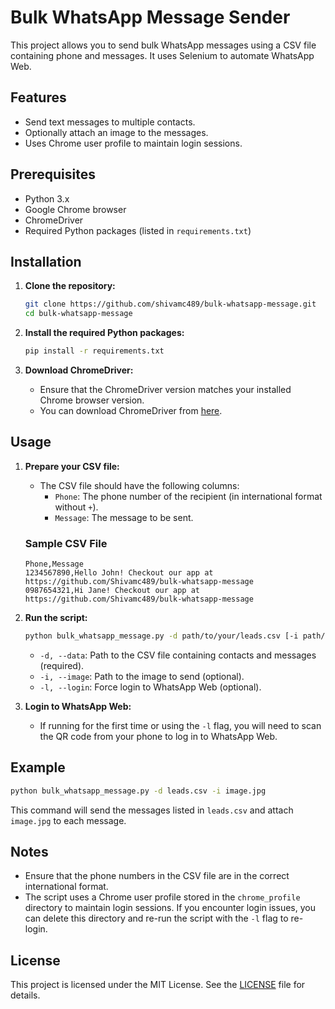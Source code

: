 # Bulk WhatsApp Message Sender

This project allows you to send bulk WhatsApp messages using a CSV file containing phone and messages. It uses Selenium to automate WhatsApp Web.

## Features

- Send text messages to multiple contacts.
- Optionally attach an image to the messages.
- Uses Chrome user profile to maintain login sessions.

## Prerequisites

- Python 3.x
- Google Chrome browser
- ChromeDriver
- Required Python packages (listed in `requirements.txt`)

## Installation

1. **Clone the repository:**
    ```sh
    git clone https://github.com/shivamc489/bulk-whatsapp-message.git
    cd bulk-whatsapp-message
    ```

2. **Install the required Python packages:**
    ```sh
    pip install -r requirements.txt
    ```

3. **Download ChromeDriver:**
    - Ensure that the ChromeDriver version matches your installed Chrome browser version.
    - You can download ChromeDriver from [here](https://developer.chrome.com/docs/chromedriver/downloads).

## Usage

1. **Prepare your CSV file:**
    - The CSV file should have the following columns:
        - `Phone`: The phone number of the recipient (in international format without `+`).
        - `Message`: The message to be sent.

    ### Sample CSV File
    ```csv
    Phone,Message
    1234567890,Hello John! Checkout our app at https://github.com/Shivamc489/bulk-whatsapp-message
    0987654321,Hi Jane! Checkout our app at https://github.com/Shivamc489/bulk-whatsapp-message
    ```

2. **Run the script:**
    ```sh
    python bulk_whatsapp_message.py -d path/to/your/leads.csv [-i path/to/image.jpg] [-l]
    ```

    - `-d, --data`: Path to the CSV file containing contacts and messages (required).
    - `-i, --image`: Path to the image to send (optional).
    - `-l, --login`: Force login to WhatsApp Web (optional).

3. **Login to WhatsApp Web:**
    - If running for the first time or using the `-l` flag, you will need to scan the QR code from your phone to log in to WhatsApp Web.

## Example

```sh
python bulk_whatsapp_message.py -d leads.csv -i image.jpg
```

This command will send the messages listed in `leads.csv` and attach `image.jpg` to each message.

## Notes

- Ensure that the phone numbers in the CSV file are in the correct international format.
- The script uses a Chrome user profile stored in the `chrome_profile` directory to maintain login sessions. If you encounter login issues, you can delete this directory and re-run the script with the `-l` flag to re-login.

## License

This project is licensed under the MIT License. See the [LICENSE](LICENSE) file for details.
